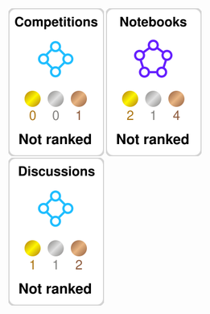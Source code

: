 <img src="./kaggle-plates/Competitions/white.svg" alt="KaggleCompetitionRank" />


<img src="./kaggle-plates/Notebooks/white.svg" alt="KaggleNotebooksRank" />

<img src="./kaggle-plates/Discussions/white.svg" alt="KaggleDiscussionsRank" />
